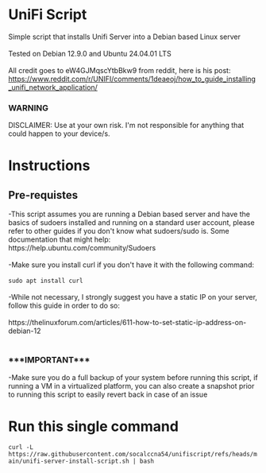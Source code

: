 # UniFi Script
Simple script that installs Unifi Server into a Debian based Linux server
<br> </br>
Tested on Debian 12.9.0 and Ubuntu 24.04.01 LTS
<br> </br>
All credit goes to eW4GJMqscYtbBkw9 from reddit, here is his post: https://www.reddit.com/r/UNIFI/comments/1deaeoj/how_to_guide_installing_unifi_network_application/

<h3>WARNING</h3>
DISCLAIMER: Use at your own risk. I'm not responsible for anything that could happen to your device/s.

<h1>Instructions</h1>

<h2>Pre-requistes</h2>
-This script assumes you are running a Debian based server and have the basics of sudoers installed and running on a standard user account, please refer to other guides if you don't know what sudoers/sudo is. Some documentation that might help: https://help.ubuntu.com/community/Sudoers<br></br>
-Make sure you install curl if you don't have it with the following command:<br></br>
<code>sudo apt install curl</code><br></br>
-While not necessary, I strongly suggest you have a static IP on your server, follow this guide in order to do so:<br></br>
https://thelinuxforum.com/articles/611-how-to-set-static-ip-address-on-debian-12<br></br>

<h3>***IMPORTANT***</h3>
-Make sure you do a full backup of your system before running this script, if running a VM in a virtualized platform, 
you can also create a snapshot prior to running this script to easily revert back in case of an issue


<h1>Run this single command</h1>
<code>curl -L https://raw.githubusercontent.com/socalccna54/unifiscript/refs/heads/main/unifi-server-install-script.sh | bash</code><br></br>

